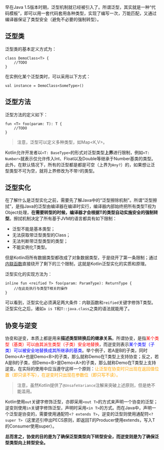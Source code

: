 
早在Java 1.5版本时期，泛型机制就已经被引入了。所谓泛型，其实就是一种“代码模板”，即可以用一套代码套用各种类型，实现了编写一次，万能匹配，又通过编译器保证了类型安全（避免不必要的强制转型）。


## 泛型类

泛型类的基本定义方式为：

```
class DemoClass<T> {
    //TODO
}
```

在实例化某个泛型类时，可以采用以下方式：

```
val instance = DemoClass<SomeType>()
```

## 泛型方法

泛型方法的定义如下：

```
fun <T> foo(param: T): T {
    //TODO
}
```

>注意，泛型可以定义多种类型，如Map\<K,V>。

Kotlin允许开发者以`<T: BaseType>`的形式对泛型类型**上界**进行限制，例如`<T: Number>`就表示仅允许传入Int、Float以及Double等继承于Number基类的类型。此外，在默认情况下，所有的泛型都是都是可空（上界为`Any?`）的，如果想让泛型类型不可为空，就将上界修改为不带`?`的类型。

## 泛型实化

在了解什么是泛型实化之前，需要先了解Java中的“泛型擦除机制”。所谓“泛型擦拭”，是指Java的泛型由编译器在编译时实行，编译器内部始终把所有类型T视为Object处理，**在需要转型的时候，编译器才会根据T的类型自动实施安全的强制转型**。擦拭机制决定了所有基于JVM的语言都具有如下限制：

+ 泛型不能是基本类型；
+ 无法获取带泛型类型的Class；
+ 无法判断带泛型类型的类型；
+ 不能实例化T类型。

但是Kotlin将所有数据类型都改成了对象数据类型，于是绕开了第一条限制；通过[内联函数](Kotlin/func?id=内联函数)直接绕开了剩下的三个限制，这就是Kotlin泛型实化的实质和原理。

泛型实化的实现方法为：

```
inline fun <reified T> foo(param: ParamType): ReturnType {
    //在此处执行与类型T相关的操作
}
```

可以看到，泛型实化必须满足两大条件：内联函数和`reified`关键字修饰T类型。泛型实化之后，诸如`a is T`和`T::java.class`之类的语法就能用了。

## 协变与逆变

协变和逆变，本质上都是用来**描述类型转换后的继承关系**。所谓协变，是指<font color=red>某个类型（基类）可以由其派生类型（子类）安全地替换</font>，而逆变则表示<font color=blue>某个类型（子类）可以被安全地替换成其所继承的基类</font>。举个例子，若A是B的子类，同时Demo\<A>也是Demo\<B>的子类，那么就称Demo在T类型上支持协变；反之，若A是B的子类，但Demo\<B>是Demo\<A>的子类，那么就称Demo在T类型上支持逆变。在实际的使用中应当遵守这样一个原则：<font color=orange>让泛型在协变时只出现在返回值位置（即只读不写），在逆变时只出现在参数位（即只写不读）。</font>

>注意，虽然Kotlin提供了`@UnsafeVariance`注解来突破上述原则，但是绝不能滥用。

Kotlin使用`out`关键字修饰泛型，亦即采用`<out T>`的方式来声明一个协变的泛型；逆变则使用`in`关键字修饰泛型，声明时采用`<in T>`的方式。而在Java中，声明一个泛型是协变的，需要使用通配符`<? extends T>`，逆变的泛型则使用通配符`<? super T>`（这里还引申出PECS原则，即返回T的Producer使用extends，写入T的Consumer使用super）。

**总而言之，协变的目的是为了确保泛型类型向下转型安全，而逆变则是为了确保泛型类型向上转型安全。**